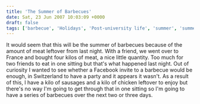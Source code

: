 ```yaml
---
title: 'The Summer of Barbecues'
date: Sat, 23 Jun 2007 10:03:09 +0000
draft: false
tags: ['barbecue', 'Holidays', 'Post-university life', 'summer', 'summer holidays']
---
```


It would seem that this will be the summer of barbecues because of the amount of meat leftover from last night. With a friend, we went over to France and bought four kilos of meat, a nice little quantity. Too much for two friends to eat in one sitting but that's what happened last night. Out of curiosity I wanted to see whether a Facebook invite to a barbecue would be enough, in Switzerland to have a party and it appears it wasn't. As a result of this, I have a kilo of sausages and a kilo of chicken leftover to enjoy but there's no way I'm going to get through that in one sitting so I'm going to have a series of barbecues over the next two or three days.